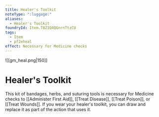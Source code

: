 ```yaml
---
title: Healer's Toolkit
noteType: ":luggage:"
aliases:
  - Healer's Toolkit
foundryId: Item.T8Z1Q4QGnrnTtzCU
tags:
  - Item
  - pf2eheal
effect: Necessary for Medicine checks
---
```

![[gm_heal.png|150]]
# Healer's Toolkit


This kit of bandages, herbs, and suturing tools is necessary for Medicine checks to [[Administer First Aid]], [[Treat Disease]], [[Treat Poison]], or [[Treat Wounds]]. If you wear your healer's toolkit, you can draw and replace it as part of the action that uses it.
